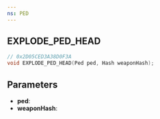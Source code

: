 ```yaml
---
ns: PED
---
```

## EXPLODE_PED_HEAD

```c
// 0x2D05CED3A38D0F3A
void EXPLODE_PED_HEAD(Ped ped, Hash weaponHash);
```

## Parameters
* **ped**:
* **weaponHash**:
